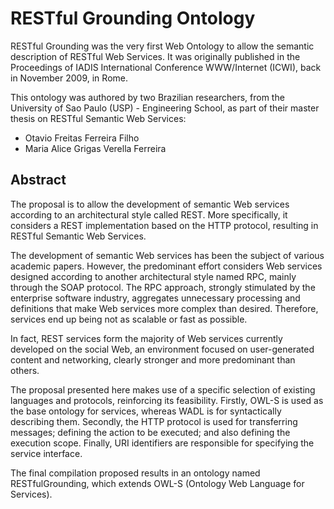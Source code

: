 RESTful Grounding Ontology
==========================

RESTful Grounding was the very first Web Ontology to allow the semantic description of RESTful Web Services. It was originally published in the Proceedings of IADIS International Conference WWW/Internet (ICWI), back in November 2009, in Rome. 

This ontology was authored by two Brazilian researchers, from the University of Sao Paulo (USP) - Engineering School, as part of their master thesis on RESTful Semantic Web Services: 

* Otavio Freitas Ferreira Filho
* Maria Alice Grigas Verella Ferreira

Abstract
-------

The proposal is to allow the development of semantic Web services according to an architectural style called REST. More specifically, it considers a REST implementation based on the HTTP protocol, resulting in RESTful Semantic Web Services. 

The development of semantic Web services has been the subject of various academic papers. However, the predominant effort considers Web services designed according to another architectural style named RPC, mainly through the SOAP protocol. The RPC approach, strongly stimulated by the enterprise software industry, aggregates unnecessary processing and definitions that make Web services more complex than desired. Therefore, services end up being not as scalable or fast as possible. 

In fact, REST services form the majority of Web services currently developed on the social Web, an environment focused on user-generated content and networking, clearly stronger and more predominant than others.  

The proposal presented here makes use of a specific selection of existing languages and protocols, reinforcing its feasibility. Firstly, OWL-S is used as the base ontology for services, whereas WADL is for syntactically describing them. Secondly, the HTTP protocol is used for transferring messages; defining the action to be executed; and also defining the execution scope. Finally, URI identifiers are responsible for specifying the service interface. 

The final compilation proposed results in an ontology named RESTfulGrounding, which extends OWL-S (Ontology Web Language for Services).
